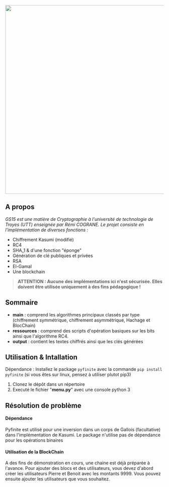 <a href="url">
  <img src="https://github.com/stewie05/GS15/blob/main/ressources/menu.png" align="center" height="600" width="600">
  </a>
  
## A propos
*GS15 est une matière de Cryptographie à l'université de technologie de Troyes (UTT) enseignée par Rémi COGRANE. Le projet consiste en l'implémentation de diverses fonctions :* 

* Chiffrement Kasumi (modifié)
* RC4
* SHA_1 & d'une fonction "éponge"
* Génération de clé publiques et privées
* RSA
* El-Gamal
* Une blockchain

> **ATTENTION : Aucune des implémentations ici n'est sécurisée. Elles  doivent être utilisée uniquement à des fins pédagogique !**

## Sommaire
  * **main** : comprend les algorithmes principaux classés par type (chiffrement symmétrique, chiffrement asymmétrique, Hachage et BlocChain)
  * **ressources** : comprend des scripts d'opération basiques sur les bits ainsi que l'algorithme RC4.
  * **output** : contient les textes chiffrés ainsi que les clés générées
 
## Utilisation & Intallation
  Dépendance :
      Installez le package `pyfinite` avec la commande `pip install pyfinite` (si vous êtes sur linux, pensez à utiliser plutot pip3)
  1. Clonez le dépôt dans un répertoire
  2. Executé le fichier "**menu.py**" avec une console python 3

## Résolution de problème
#### Dépendance
Pyfinite est utilisé pour une inversion dans un corps de Gallois (facultative) dans l'implémentation de Kasumi. Le package n'utilise pas de dépendance pour les opérations binaires
#### Utilisation de la BlockChain
A des fins de démonstration en cours, une chaine est déjà préparée à l'avance. Pour ajouter des blocs et des utilisateurs, vous devez d'abord créer les utilisateurs Pierre et Benoit avec les montants 9999. Vous pouvez ensuite ajouter les utilisateurs que vous souhaitez. 
